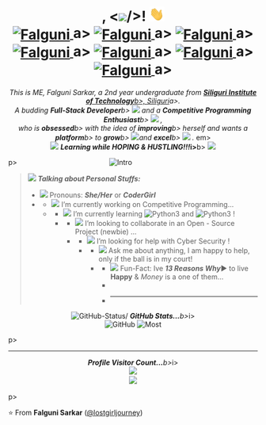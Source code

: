 <h1 align=center>,  <<img src=https://github.com/TheDudeThatCode/TheDudeThatCode/blob/master/Assets/Earth.gif width=24px>/>! <img src=https://raw.githubusercontent.com/ABSphreak/ABSphreak/master/gifs/Hi.gif width=30px>
<br>
<a href=https://www.linkedin.com/in/falgunisarkar>
  <img align=center alt=Falguni @LinkedIN width=22px src=https://cdn.jsdelivr.net/npm/simple-icons@v3/icons/linkedin.svg />
</a>a>
  <a href=mailto:falgunisarkar526@gmail.com>
    <img align=center alt=Falguni @Mail width=22px src=https://cdn.jsdelivr.net/npm/simple-icons@v3/icons/gmail.svg />
  </a>a>
  <a href=https://twitter.com/lostgirlvintage>
    <img align=center alt=Falguni @Twitter width=22px src=https://cdn.jsdelivr.net/npm/simple-icons@v3/icons/twitter.svg />
  </a>a>
  <a href=https://www.instagram.com/lostgirlvintage_>
    <img align=center alt=Falguni @Instagram width=22px src=https://cdn.jsdelivr.net/npm/simple-icons@v3/icons/instagram.svg />
  </a>a>
  <a href=https://www.hackerrank.com/lostgirljourney>
    <img align=center alt=Falguni @Hackerrank width=22px src=https://cdn.jsdelivr.net/npm/simple-icons@v3/icons/hackerrank.svg />
  </a>a>
  <a href=https://www.codechef.com/users/falgunisarkar>
    <img align=center alt=Falguni @CodeChef width=22px src=https://cdn.jsdelivr.net/npm/simple-icons@v3/icons/codechef.svg />
  </a>a>
  <a href=https://dev.to/lostgirljourney>
    <img align=center src=https://d2fltix0v2e0sb.cloudfront.net/dev-badge.svg alt=Falguni @DEV Profile width=22px>
  </a>a>
</h1>

<p align=center>
  <em>
        This is ME, Falguni Sarkar, a 2nd year undergraduate from <a href=http://sittechno.org/> <b>Siliguri Institute of Technology</b>b>, Siliguri</a>a>. <br>
      A budding <b>Full-Stack Developer</b>b> <img src=https://github.com/TheDudeThatCode/TheDudeThatCode/blob/master/Assets/Developer.gif width=30px> and a <b>Competitive Programming Enthusiast</b>b>&nbsp;<img src=https://github.com/TheDudeThatCode/TheDudeThatCode/blob/master/Assets/Designer.gif width=36px>&nbsp,<br>who is <b>obsessed</b>b>
      with the idea of <b>improving</b>b> herself and wants a <b>platform</b>b> to 
      <b>grow</b>b> <img src=https://github.com/TheDudeThatCode/TheDudeThatCode/blob/master/Assets/Rocket.gif width=18px>and 
      <b>excel</b>b> <img src=https://github.com/TheDudeThatCode/TheDudeThatCode/blob/master/Assets/Medal.gif width=20px>&nbsp.
  </em>em> 
    <br>
      <img src=https://media.giphy.com/media/VgCDAzcKvsR6OM0uWg/giphy.gif width=50 /> <b><i>Learning while HOPING & HUSTLING!!!</i>i></b>b> <img src=https://media.giphy.com/media/7j2hfyeVcDtf2/giphy.gif width=50 />
</p>p>

<img align=right width=300px alt=Intro src=https://media.giphy.com/media/JTnmWFfrd77RctgNQl/giphy.gif />

> <img src=https://media.giphy.com/media/ObNTw8Uzwy6KQ/giphy.gif width=30px>&nbsp;***Talking about Personal Stuffs:***
>
> - <img src=https://media.giphy.com/media/j1sGG7gbue5o2gS31X/giphy.gif width=30px>&nbsp;Pronouns: ***She/Her*** or ***CoderGirl***
> - - <img src=https://media.giphy.com/media/7TcdtHOCxo3meUvPgj/giphy.gif width=30px>&nbsp;I’m currently working on Competitive Programming...
>   - - <img src=https://media.giphy.com/media/gicLJtvYJlEh0LSdCl/giphy.gif width=30px>&nbsp;I’m currently learning <img alt=Python3 width=22px src=https://cdn.jsdelivr.net/npm/simple-icons@v3/icons/python.svg /> and <img alt=Python3 width=22px src=https://cdn.jsdelivr.net/npm/simple-icons@v3/icons/cplusplus.svg />&nbsp;!
>     - - <img src=https://media.giphy.com/media/mG7xN3NU7WeUUGiKjM/giphy.gif width=30px>&nbsp;I’m looking to collaborate in an Open - Source Project (newbie) ...
>       - - <img src=https://media.giphy.com/media/1AgViXhq0ZzOZyYfHV/giphy.gif width=30px>&nbsp;I’m looking for help with Cyber Security !
>         - - <img src=https://media.giphy.com/media/lleGybkEAdmbVE8cKt/giphy.gif width=30px>&nbsp;Ask me about anything, I am happy to help, only if the ball is in my court!
>           - - <img src=https://media.giphy.com/media/1Bek3O06EXr6YaBcLy/giphy.gif width=30px>&nbsp;Fun-Fact: Ive ***13 Reasons Why***▶️&nbsp;to live **Happy** & *Money* is a one of them...
>             -
>             - <hr>
<p align=center>
<img src=https://media.giphy.com/media/8UHRm5oY4k4FDxq5QG/giphy.gif width=30px alt=GitHub-Status/>&nbsp;<i><b>GitHub Stats...</b>b></i>i><br>
<img src=https://github-readme-stats.vercel.app/api?username=lostgirljourney&count_private=true&show_icons=true&theme=great-gatsby alt=GitHub Status/>
<img src = https://github-readme-stats.vercel.app/api/top-langs/?username=lostgirljourney&show_icons=true&layout=compact&theme=great-gatsby alt=Most Used Languages>
</p>p>

<hr>

<p align=center> 
  <i><b>Profile Visitor Count...</b>b></i>i><br>
    <img src=https://raw.githubusercontent.com/saadeghi/saadeghi/master/dino.gif /><br>
      <img src=https://profile-counter.glitch.me/lostgirljourney/count.svg />
</p>p>

<!-- cant stop myself from editing... -->

⭐️ From **Falguni Sarkar** ([@lostgirljourney](https://github.com/lostgirljourney))
</b>
  </em>
